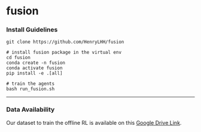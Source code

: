 # fusion

### Install Guidelines

```shell
git clone https://github.com/HenryLHH/fusion

# install fusion package in the virtual env
cd fusion
conda create -n fusion
conda activate fusion
pip install -e .[all]

# train the agents
bash run_fusion.sh
```

------------

### Data Availability

Our dataset to train the offline RL is available on this [Google Drive Link](https://drive.google.com/drive/folders/10T-i_SlHRkB5FKLCa1BO4rpZgw-9x3AN?usp=sharing). 

